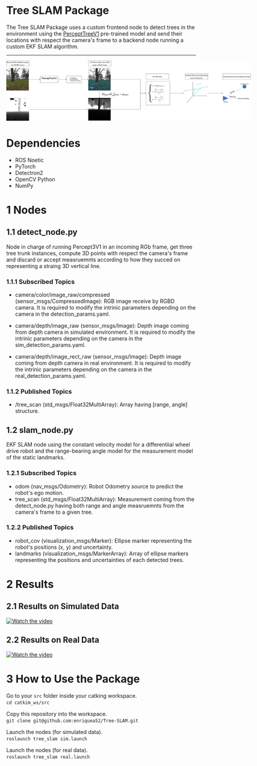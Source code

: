 # Tree SLAM Package

The Tree SLAM Package uses a custom frontend node to detect trees in the environment using the [PerceptTreeV1](https://github.com/norlab-ulaval/PercepTreeV1) pre-trained model  and send their locations with respect the camera's frame to a backend node running a custom EKF SLAM algorithm.

-----
<p align="center">
<img
  src="./imgs/pipeline.png"
  alt="Alt text"
  title="Optional title"
  style="display: inline-block; margin: 0 auto; max-width: 650px">
</p>

# Dependencies

* ROS Noetic
* PyTorch
* Detectron2
* OpenCV Python
* NumPy


# 1 Nodes

## 1.1 detect_node.py
Node in charge of running Percept3V1 in an incoming RGb frame, get three tree trunk instances, compute 3D points with respect the camera's frame and discard or accept measruemnts according to how they succed on representing a straing 3D vertical line.

### 1.1.1 Subscribed Topics

- camera/color/image_raw/compressed (sensor_msgs/CompressedImage): RGB image receive by RGBD camera. It is required to modify the intrinic parameters depending on the camera in the detection_params.yaml.

- camera/depth/image_raw (sensor_msgs/Image): Depth image coming from depth camera in simulated environment. It is required to modify the intrinic parameters depending on the camera in the sim_detection_params.yaml.

- camera/depth/image_rect_raw (sensor_msgs/Image): Depth image coming from depth camera in real environment. It is required to modify the intrinic parameters depending on the camera in the real_detection_params.yaml.

### 1.1.2 Published Topics

- /tree_scan (std_msgs/Float32MultiArray): Array having [range, angle] structure. 

## 1.2 slam_node.py
EKF SLAM node using the constant velocity model for a differentiial wheel drive robot and the range-bearing angle model for the measurement model of the static landmarks.

### 1.2.1 Subscribed Topics
- odom (nav_msgs/Odometry): Robot Odometry source to predict the robot's ego motion.
- tree_scan (std_msgs/Float32MultiArray): Measurement coming from the detect_node.py having both range and angle measruemnts from the camera's frame to a given tree. 

### 1.2.2 Published Topics
- robot_cov (visualization_msgs/Marker): Ellipse marker representing the robot's positions (x, y) and uncertainty.
- landmarks (visualization_msgs/MarkerArray): Array of ellipse markers representing the positions and uncertainties of each detected trees.

# 2 Results

## 2.1 Results on Simulated Data
[![Watch the video](https://img.youtube.com/vi/v0bgVsI8XEw/maxresdefault.jpg)](https://youtu.be/v0bgVsI8XEw)

## 2.2 Results on Real Data
[![Watch the video](https://img.youtube.com/vi/QYEPdtydSGY/maxresdefault.jpg)](https://youtu.be/QYEPdtydSGY)


# 3 How to Use the Package

Go to your `src` folder inside your catking workspace. <br />
`cd catkim_ws/src`

Copy this repository into the workspace. <br />
`git clone git@github.com:enriquea52/Tree-SLAM.git` 

Launch the nodes (for simulated data). <br />
`roslaunch tree_slam sim.launch` 


Launch the nodes (for real data). <br />
`roslaunch tree_slam real.launch` 
